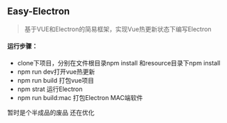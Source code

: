 ## Easy-Electron
> 基于VUE和Electron的简易框架，实现Vue热更新状态下编写Electron

#### 运行步骤：
- clone下项目，分别在文件根目录npm install  和resource目录下npm install
- npm run dev打开vue热更新
- npm run build 打包vue项目
- npm strat 运行Electron
- npm run build:mac 打包Electron MAC端软件

暂时是个半成品的废品 还在优化 